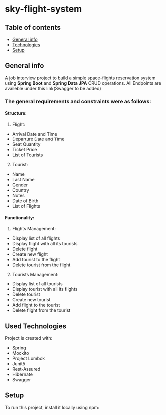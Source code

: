# sky-flight-system

## Table of contents
* [General info](#general-info)
* [Technologies](#used-technologies)
* [Setup](#setup)

## General info
A job interview project to build a simple space-flights reservation system using **Spring Boot** and **Spring Data JPA** CRUD operations.
All Endpoints are availeble under this link(Swagger to be added)
### The general requirements and constraints were as follows:
#### Structure:
1. Flight:
* Arrival Date and Time
* Departure Date and Time
* Seat Quantity
* Ticket Price
* List of Tourists
2. Tourist:
* Name
* Last Name
* Gender
* Country
* Notes
* Date of Birth
* List of Flights 
#### Functionality:
1. Flights Management:
* Display list of all flights
* Display flight with all its tourists
* Delete flight
* Create new flight
* Add tourist to the flight
* Delete tourist from the flight
2. Tourists Management:
* Display list of all tourists
* Display tourist with all its flights
* Delete tourist
* Create new tourist
* Add flight to the tourist
* Delete flight from the tourist
## Used Technologies
Project is created with:
* Spring
* Mockito
* Project Lombok
* Junit5
* Rest-Assured
* Hibernate
* Swagger 	
## Setup
To run this project, install it locally using npm:
